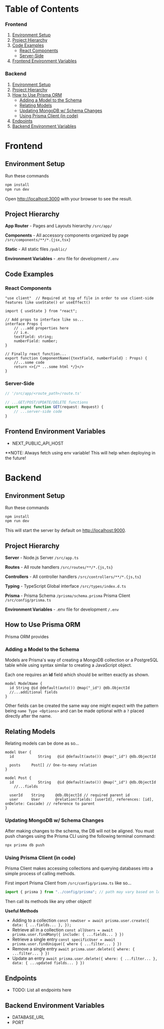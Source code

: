 # Table of Contents

### Frontend
1. [Environment Setup](#environment-setup-1)
2. [Project Hierarchy](#project-hierarchy-1)
3. [Code Examples](#code-examples)
   - [React Components](#react-components)
   - [Server-Side](#server-side)
4. [Frontend Environment Variables](#frontend-environment-variables)

### Backend
1. [Environment Setup](#environment-setup-2)
2. [Project Hierarchy](#project-hierarchy-2)
3. [How to Use Prisma ORM](#how-to-use-prisma-orm)
   - [Adding a Model to the Schema](#adding-a-model-to-the-schema)
   - [Relating Models](#relating-models)
   - [Updating MongoDB w/ Schema Changes](#updating-mongodb-w-schema-changes)
   - [Using Prisma Client (in code)](#using-prisma-client-in-code)
4. [Endpoints](#endpoints)
5. [Backend Environment Variables](#backend-environment-variables)

# Frontend

## Environment Setup

Run these commands

```bash
npm install
npm run dev
```

Open [http://localhost:3000](http://localhost:3000) with your browser to see the result.

## Project Hierarchy
__App Router__ - Pages and Layouts hierarchy `/src/app/`

__Components__ - All accessory components organized by page `/src/components/**/*.{jsx,tsx}`

__Static__ - All static files `/public/`

__Environment Variables__ - .env file for development `/.env`

## Code Examples
### React Components
```tsx
"use client"  // Required at top of file in order to use client-side features like useState() or useEffect()

import { useState } from "react";

// Add props to interface like so...
interface Props {
    // ...add properties here 
    // i.e. 
    textField: string;
    numberField: number;
}

// Finally react function...
export function ComponentName({textField, numberField} : Props) {
    //...some code
    return <>{/* ...some html */}</>
}
```

### Server-Side
```ts
// '/src/app/<route_path>/route.ts'

// ...GET/POST/UPDATE/DELETE functions
export async function GET(request: Request) {
    // ...server-side code
}
```

## Frontend Environment Variables
- NEXT_PUBLIC_API_HOST

**NOTE: Always fetch using env variable! This will help when deploying in the future!

# Backend

## Environment Setup

Run these commands

```bash
npm install
npm run dev
```

This will start the server by default on [http://localhost:9000](http://localhost:9000).

## Project Hierarchy
__Server__ - Node.js Server `/src/app.ts`

__Routes__ - All route handlers `/src/routes/**/*.{js,ts}`

__Controllers__ - All controller handlers `/src/controllers/**/*.{js,ts}`

__Typing__ - TypeScript Global interface `/src/types/index.d.ts`

__Prisma__ - Prisma Schema `/prisma/schema.prisma` Prisma Client `/src/config/prisma.ts`

__Environment Variables__ - .env file for development `/.env`

## How to Use Prisma ORM
Prisma ORM provides 

### Adding a Model to the Schema
Models are Prisma's way of creating a MongoDB collection or a PostgreSQL table while using syntax similar to creating a JavaScript object.

Each one requires an __id__ field which should be written exactly as shown.
```prisma
model ModelName {
  id String @id @default(auto()) @map("_id") @db.ObjectId 
  //...additional fields
}
```

Other fields can be created the same way one might expect with the pattern being `name Type <Options>` and can be made optional with a `?` placed directly after the name.

## Relating Models
Relating models can be done as so...
```prisma
model User {
  id           String   @id @default(auto()) @map("_id") @db.ObjectId

  posts     Post[] // One-to-many relation
}

model Post {
  id           String   @id @default(auto()) @map("_id") @db.ObjectId
    //...fields

  userId    String     @db.ObjectId // required parent id
  user      User       @relation(fields: [userId], references: [id], onDelete: Cascade) // reference to parent
}
```

### Updating MongoDB w/ Schema Changes
After making changes to the schema, the DB will not be aligned. You must push changes using the Prisma CLI using the following terminal command:
```bash
npx prisma db push
```

### Using Prisma Client (in code)
Prisma Client makes accessing collections and querying databases into a simple process of calling methods. 

First import Prisma Client from `/src/config/prisma.ts` like so... 

```ts
import { prisma } from "../config/prisma"; // path may vary based on location
```

Then call its methods like any other object!

__Useful Methods__
- Adding to a collection `const newUser = await prisma.user.create({ data: { ...fields... }, });`
- Retrieve all in a collection `const allUsers = await prisma.user.findMany({ include: { ...fields... } })`
- Retrieve a single entry `const specificUser = await prisma.user.findUnique({ where { ...filter... } })`
- Remove a single entry `await prisma.user.delete({ where: { ...filter... } })`
- Update an entry `await prisma.user.delete({ where: { ...filter... }, data: { ...updated fields... } })`


## Endpoints
* TODO: List all endpoints here

## Backend Environment Variables
- DATABASE_URL
- PORT
